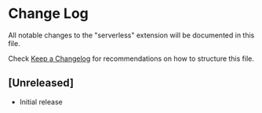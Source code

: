 # Change Log

All notable changes to the "serverless" extension will be documented in this file.

Check [Keep a Changelog](http://keepachangelog.com/) for recommendations on how to structure this file.

## [Unreleased]

- Initial release